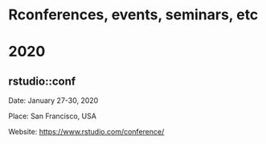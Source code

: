 # Rconferences, events, seminars, etc

# 2020
## rstudio::conf
Date: January 27-30, 2020

Place: San Francisco, USA

Website: https://www.rstudio.com/conference/
